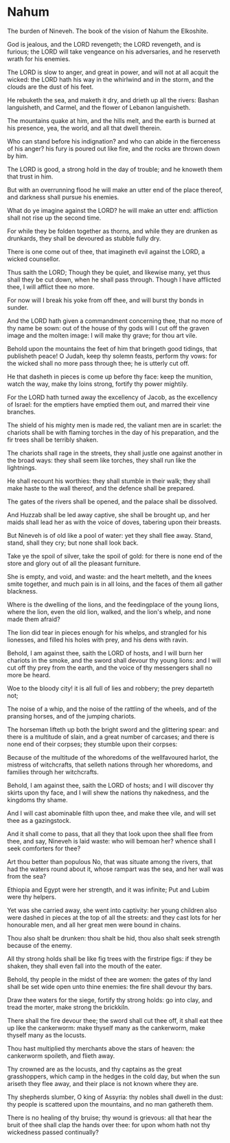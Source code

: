 # Nahum

<p id="kjvnah-1:1">The burden of Nineveh. The book of the vision of Nahum the Elkoshite.</p>

<p id="kjvnah-1:2">God is jealous, and the LORD revengeth; the LORD revengeth, and is furious; the LORD will take vengeance on his adversaries, and he reserveth wrath for his enemies.</p>

<p id="kjvnah-1:3">The LORD is slow to anger, and great in power, and will not at all acquit the wicked: the LORD hath his way in the whirlwind and in the storm, and the clouds are the dust of his feet.</p>

<p id="kjvnah-1:4">He rebuketh the sea, and maketh it dry, and drieth up all the rivers: Bashan languisheth, and Carmel, and the flower of Lebanon languisheth.</p>

<p id="kjvnah-1:5">The mountains quake at him, and the hills melt, and the earth is burned at his presence, yea, the world, and all that dwell therein.</p>

<p id="kjvnah-1:6">Who can stand before his indignation? and who can abide in the fierceness of his anger? his fury is poured out like fire, and the rocks are thrown down by him.</p>

<p id="kjvnah-1:7">The LORD is good, a strong hold in the day of trouble; and he knoweth them that trust in him.</p>

<p id="kjvnah-1:8">But with an overrunning flood he will make an utter end of the place thereof, and darkness shall pursue his enemies.</p>

<p id="kjvnah-1:9">What do ye imagine against the LORD? he will make an utter end: affliction shall not rise up the second time.</p>

<p id="kjvnah-1:10">For while they be folden together as thorns, and while they are drunken as drunkards, they shall be devoured as stubble fully dry.</p>

<p id="kjvnah-1:11">There is one come out of thee, that imagineth evil against the LORD, a wicked counsellor.</p>

<p id="kjvnah-1:12">Thus saith the LORD; Though they be quiet, and likewise many, yet thus shall they be cut down, when he shall pass through. Though I have afflicted thee, I will afflict thee no more.</p>

<p id="kjvnah-1:13">For now will I break his yoke from off thee, and will burst thy bonds in sunder.</p>

<p id="kjvnah-1:14">And the LORD hath given a commandment concerning thee, that no more of thy name be sown: out of the house of thy gods will I cut off the graven image and the molten image: I will make thy grave; for thou art vile.</p>

<p id="kjvnah-1:15">Behold upon the mountains the feet of him that bringeth good tidings, that publisheth peace! O Judah, keep thy solemn feasts, perform thy vows: for the wicked shall no more pass through thee; he is utterly cut off.</p>

<p id="kjvnah-2:1">He that dasheth in pieces is come up before thy face: keep the munition, watch the way, make thy loins strong, fortify thy power mightily.</p>

<p id="kjvnah-2:2">For the LORD hath turned away the excellency of Jacob, as the excellency of Israel: for the emptiers have emptied them out, and marred their vine branches.</p>

<p id="kjvnah-2:3">The shield of his mighty men is made red, the valiant men are in scarlet: the chariots shall be with flaming torches in the day of his preparation, and the fir trees shall be terribly shaken.</p>

<p id="kjvnah-2:4">The chariots shall rage in the streets, they shall justle one against another in the broad ways: they shall seem like torches, they shall run like the lightnings.</p>

<p id="kjvnah-2:5">He shall recount his worthies: they shall stumble in their walk; they shall make haste to the wall thereof, and the defence shall be prepared.</p>

<p id="kjvnah-2:6">The gates of the rivers shall be opened, and the palace shall be dissolved.</p>

<p id="kjvnah-2:7">And Huzzab shall be led away captive, she shall be brought up, and her maids shall lead her as with the voice of doves, tabering upon their breasts.</p>

<p id="kjvnah-2:8">But Nineveh is of old like a pool of water: yet they shall flee away. Stand, stand, shall they cry; but none shall look back.</p>

<p id="kjvnah-2:9">Take ye the spoil of silver, take the spoil of gold: for there is none end of the store and glory out of all the pleasant furniture.</p>

<p id="kjvnah-2:10">She is empty, and void, and waste: and the heart melteth, and the knees smite together, and much pain is in all loins, and the faces of them all gather blackness.</p>

<p id="kjvnah-2:11">Where is the dwelling of the lions, and the feedingplace of the young lions, where the lion, even the old lion, walked, and the lion's whelp, and none made them afraid?</p>

<p id="kjvnah-2:12">The lion did tear in pieces enough for his whelps, and strangled for his lionesses, and filled his holes with prey, and his dens with ravin.</p>

<p id="kjvnah-2:13">Behold, I am against thee, saith the LORD of hosts, and I will burn her chariots in the smoke, and the sword shall devour thy young lions: and I will cut off thy prey from the earth, and the voice of thy messengers shall no more be heard.</p>

<p id="kjvnah-3:1">Woe to the bloody city! it is all full of lies and robbery; the prey departeth not;</p>

<p id="kjvnah-3:2">The noise of a whip, and the noise of the rattling of the wheels, and of the pransing horses, and of the jumping chariots.</p>

<p id="kjvnah-3:3">The horseman lifteth up both the bright sword and the glittering spear: and there is a multitude of slain, and a great number of carcases; and there is none end of their corpses; they stumble upon their corpses:</p>

<p id="kjvnah-3:4">Because of the multitude of the whoredoms of the wellfavoured harlot, the mistress of witchcrafts, that selleth nations through her whoredoms, and families through her witchcrafts.</p>

<p id="kjvnah-3:5">Behold, I am against thee, saith the LORD of hosts; and I will discover thy skirts upon thy face, and I will shew the nations thy nakedness, and the kingdoms thy shame.</p>

<p id="kjvnah-3:6">And I will cast abominable filth upon thee, and make thee vile, and will set thee as a gazingstock.</p>

<p id="kjvnah-3:7">And it shall come to pass, that all they that look upon thee shall flee from thee, and say, Nineveh is laid waste: who will bemoan her? whence shall I seek comforters for thee?</p>

<p id="kjvnah-3:8">Art thou better than populous No, that was situate among the rivers, that had the waters round about it, whose rampart was the sea, and her wall was from the sea?</p>

<p id="kjvnah-3:9">Ethiopia and Egypt were her strength, and it was infinite; Put and Lubim were thy helpers.</p>

<p id="kjvnah-3:10">Yet was she carried away, she went into captivity: her young children also were dashed in pieces at the top of all the streets: and they cast lots for her honourable men, and all her great men were bound in chains.</p>

<p id="kjvnah-3:11">Thou also shalt be drunken: thou shalt be hid, thou also shalt seek strength because of the enemy.</p>

<p id="kjvnah-3:12">All thy strong holds shall be like fig trees with the firstripe figs: if they be shaken, they shall even fall into the mouth of the eater.</p>

<p id="kjvnah-3:13">Behold, thy people in the midst of thee are women: the gates of thy land shall be set wide open unto thine enemies: the fire shall devour thy bars.</p>

<p id="kjvnah-3:14">Draw thee waters for the siege, fortify thy strong holds: go into clay, and tread the morter, make strong the brickkiln.</p>

<p id="kjvnah-3:15">There shall the fire devour thee; the sword shall cut thee off, it shall eat thee up like the cankerworm: make thyself many as the cankerworm, make thyself many as the locusts.</p>

<p id="kjvnah-3:16">Thou hast multiplied thy merchants above the stars of heaven: the cankerworm spoileth, and flieth away.</p>

<p id="kjvnah-3:17">Thy crowned are as the locusts, and thy captains as the great grasshoppers, which camp in the hedges in the cold day, but when the sun ariseth they flee away, and their place is not known where they are.</p>

<p id="kjvnah-3:18">Thy shepherds slumber, O king of Assyria: thy nobles shall dwell in the dust: thy people is scattered upon the mountains, and no man gathereth them.</p>

<p id="kjvnah-3:19">There is no healing of thy bruise; thy wound is grievous: all that hear the bruit of thee shall clap the hands over thee: for upon whom hath not thy wickedness passed continually?</p>

